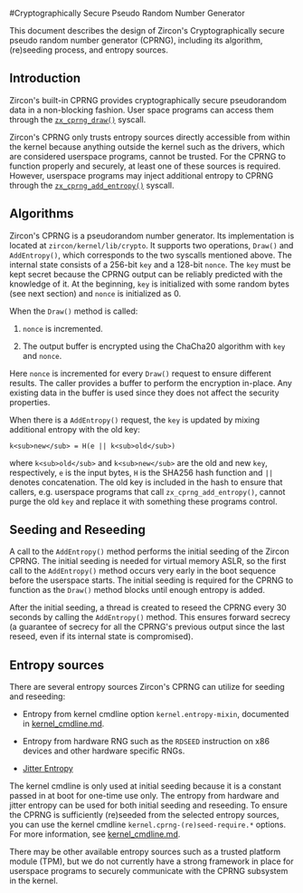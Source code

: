 #Cryptographically Secure Pseudo Random Number Generator

This document describes the design of Zircon's Cryptographically secure pseudo
random number generator (CPRNG), including its algorithm, (re)seeding process,
and entropy sources.

## Introduction

Zircon's built-in CPRNG provides cryptographically secure pseudorandom data in a
non-blocking fashion. User space programs can access them through the
[`zx_cprng_draw()`](/reference/syscalls/cprng_draw.md) syscall.

Zircon's CPRNG only trusts entropy sources directly accessible from within the
kernel because anything outside the kernel such as the drivers, which are
considered userspace programs, cannot be trusted. For the CPRNG to function
properly and securely, at least one of these sources is required. However,
userspace programs may inject additional entropy to CPRNG through the
[`zx_cprng_add_entropy()`](/reference/syscalls/cprng_add_entropy.md)
syscall.


## Algorithms

Zircon's CPRNG is a pseudorandom number generator. Its implementation is located
at `zircon/kernel/lib/crypto`. It supports two operations, `Draw()` and
`AddEntropy()`, which corresponds to the two syscalls mentioned above. The
internal state consists of a 256-bit `key` and a 128-bit `nonce`. The `key` must
be kept secret because the CPRNG output can be reliably predicted with the
knowledge of it. At the beginning, `key` is initialized with some random bytes
(see next section) and `nonce` is initialized as 0.

When the `Draw()` method is called:

1. `nonce` is incremented.

1. The output buffer is encrypted using the ChaCha20 algorithm with `key` and
`nonce`.

Here `nonce` is incremented for every `Draw()` request to ensure different
results. The caller provides a buffer to perform the encryption in-place. Any
existing data in the buffer is used since they does not affect the security
properties.

When there is a `AddEntropy()` request, the `key` is updated by mixing
additional entropy with the old key:

```
k<sub>new</sub> = H(e || k<sub>old</sub>)
```

where `k<sub>old</sub>` and `k<sub>new</sub>` are the old and new `key`,
respectively, `e` is the input bytes, `H` is the SHA256 hash function and `||`
denotes concatenation. The old key is included in the hash to ensure that
callers, e.g. userspace programs that call `zx_cprng_add_entropy()`, cannot
purge the old `key` and replace it with something these programs control.

## Seeding and Reseeding

A call to the `AddEntropy()` method performs the initial seeding of the Zircon
CPRNG. The initial seeding is needed for virtual memory ASLR, so the first call
to the `AddEntropy()` method occurs very early in the boot sequence before the
userspace starts. The initial seeding is required for the CPRNG to function as
the `Draw()` method blocks until enough entropy is added.

After the initial seeding, a thread is created to reseed the CPRNG every 30
seconds by calling the `AddEntropy()` method. This ensures forward secrecy (a
guarantee of secrecy for all the CPRNG's previous output since the last reseed,
even if its internal state is compromised).

## Entropy sources

There are several entropy sources Zircon's CPRNG can utilize for seeding and
reseeding:

* Entropy from kernel cmdline option `kernel.entropy-mixin`, documented in
[kernel\_cmdline.md](/reference/kernel/kernel_cmdline.md).

* Entropy from hardware RNG such as the `RDSEED` instruction on x86 devices and
other hardware specific RNGs.

* [Jitter Entropy](/concepts/kernel/jitterentropy/README.md)

The kernel cmdline is only used at initial seeding because it is a constant
passed in at boot for one-time use only. The entropy from hardware and jitter
entropy can be used for both initial seeding and reseeding. To ensure the CPRNG
is sufficiently (re)seeded from the selected entropy sources, you can use the
kernel cmdline `kernel.cprng-(re)seed-require.*` options. For more information,
see [kernel_cmdline.md](/reference/kernel/kernel_cmdline.md).

There may be other available entropy sources such as a trusted platform module
(TPM), but we do not currently have a strong framework in place for userspace
programs to securely communicate with the CPRNG subsystem in the kernel.

